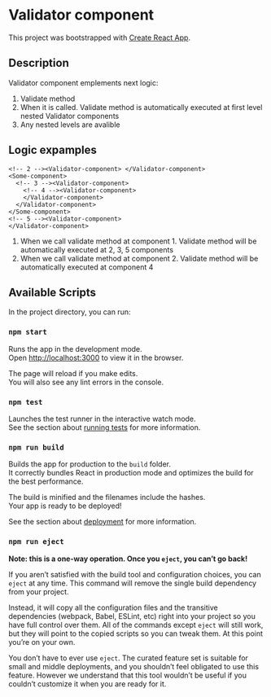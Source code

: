 # Validator component

This project was bootstrapped with [Create React App](https://github.com/facebook/create-react-app).

## Description

Validator component emplements next logic:

1. Validate method
2. When it is called. Validate method is automatically executed at first level nested Validator components
3. Any nested levels are avalible

## Logic expamples

  <!-- 1 --> <Validator-component>

    <!-- 2 --><Validator-component> </Validator-component>
    <Some-component>
      <!-- 3 --><Validator-component>
        <!-- 4 --><Validator-component>
        </Validator-component>
      </Validator-component>
    </Some-component>
    <!-- 5 --><Validator-component>
    </Validator-component>

  </Validator-component>

1. When we call validate method at component 1. Validate method will be automatically executed at 2, 3, 5 components
2. When we call validate method at component 2. Validate method will be automatically executed at component 4

## Available Scripts

In the project directory, you can run:

### `npm start`

Runs the app in the development mode.\
Open [http://localhost:3000](http://localhost:3000) to view it in the browser.

The page will reload if you make edits.\
You will also see any lint errors in the console.

### `npm test`

Launches the test runner in the interactive watch mode.\
See the section about [running tests](https://facebook.github.io/create-react-app/docs/running-tests) for more information.

### `npm run build`

Builds the app for production to the `build` folder.\
It correctly bundles React in production mode and optimizes the build for the best performance.

The build is minified and the filenames include the hashes.\
Your app is ready to be deployed!

See the section about [deployment](https://facebook.github.io/create-react-app/docs/deployment) for more information.

### `npm run eject`

**Note: this is a one-way operation. Once you `eject`, you can’t go back!**

If you aren’t satisfied with the build tool and configuration choices, you can `eject` at any time. This command will remove the single build dependency from your project.

Instead, it will copy all the configuration files and the transitive dependencies (webpack, Babel, ESLint, etc) right into your project so you have full control over them. All of the commands except `eject` will still work, but they will point to the copied scripts so you can tweak them. At this point you’re on your own.

You don’t have to ever use `eject`. The curated feature set is suitable for small and middle deployments, and you shouldn’t feel obligated to use this feature. However we understand that this tool wouldn’t be useful if you couldn’t customize it when you are ready for it.
